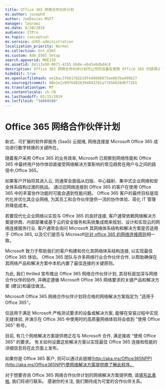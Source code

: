 ```yaml
---
title: Office 365 网络合作伙伴计划
ms.author: josephd
author: JoeDavies-MSFT
manager: laurawi
ms.date: 8/20/2018
audience: ITPro
ms.topic: conceptual
ms.service: o365-administration
localization_priority: Normal
ms.collection: Ent_O365
ms.custom: Adm_O365_Setup
search.appverid: MOE150
ms.assetid: 8a113a50-0071-4155-bb8e-eba5a8dbd4c8
description: Office 365 网络合作伙伴计划可让你的设备在使用 Office 365 时获得认证。
hideEdit: true
ms.openlocfilehash: ee18ac3f681702b18f4d9898875ee8b7ba499b27
ms.sourcegitcommit: 08e1e1c09f64926394043291a77856620d6f72b5
ms.translationtype: MT
ms.contentlocale: zh-CN
ms.lasthandoff: 05/15/2019
ms.locfileid: "34069588"
---
```

# <a name="office-365-networking-partner-program"></a>Office 365 网络合作伙伴计划

新式、可扩展的软件即服务 (SaaS) 云就绪, 网络连接是 Microsoft Office 365 成功进行数字转换的关键所在。  

随着客户采用 Office 365 的业务效率, Microsoft 已观察到网络性能和 Office 365 中最终用户协作体验直接受网络解决方案影响的常见趋势在用户与之间的路径中,Office 365。  

如果客户开始将其进入云, 则通常会面临从旧版、中心辐射、集中式企业网络和安全体系结构过渡的挑战。 通过旧网络连接到 Office 365 的客户在使用 Office 365 中的丰富协作功能时可能会遇到性能问题。 Office 365 客户的最终目标是现代化并优化其企业网络, 为其员工和合作伙伴提供一流的协作体验、简化 IT 管理并降低成本。 

若要现代化企业网络以实现与 Office 365 的良好连接, 客户通常依赖网络解决方案提供商、内部部署或基于云的安全服务和系统集成商来规划、设计和实现云的网络连接服务行业. 客户通常会询问 Microsoft 其网络体系结构和解决方案是否适用于 Office 365, 以及它们是否与 Microsoft[针对 office 365 的网络连接原则](http://aka.ms/PNC)相一致。  

Microsoft 致力于帮助我们的客户构建和优化其网络体系结构连接, 以实现最佳 Office 365 体验。 Office 365 团队与许多网络行业合作伙伴合作, 以帮助确保在其网络产品和解决方案中本机内置了最佳连接的关键原则。 

为此, 我们 thrilled 宣布推出 Office 365 网络合作伙伴计划, 其目标是加深与网络合作伙伴的协作, 并确定遵循 Microsoft Office 365 网络要求的关键产品和解决方案 (建议)和最佳做法。 

Microsoft Office 365 网络合作伙伴计划将合格的网络解决方案指定为 "适用于 Office 365"。  

仅适用于满足 Microsoft 严格测试要求的设备或解决方案, 能够在安装过程中实现无缝体验, 并演示在 Office 365 中使用时的高质量网络体验将会收到 "使用 Office 365" 称号。  

目前, 有几个网络解决方案提供商正在与 Microsoft 合作, 满足接收 "使用 Office 365" 的要求。 有关如何设置这些解决方案以实现最佳 Office 365 连接和性能的详细信息将在此页面上发布。  

如果你是 Office 365 客户, 则可以通过此链接[http://aka.ms/Office365NPP](http://aka.ms/Office365NPP)使网络解决方案提供商了解此程序。

对于想要咨询 Office 365 网络合作伙伴计划的网络解决方案提供商, 请[填写此表格](https://forms.office.com/Pages/ResponsePage.aspx?id=v4j5cvGGr0GRqy180BHbRyOZxByRF1dLgv7k6ye5z8pUMTNCVTYyVk9GNEYzWjFOVkI1SzdJNUkyWi4u), 我们将进行联系。 感谢你的关注, 我们期待成为可爱的合作伙伴关系。 


